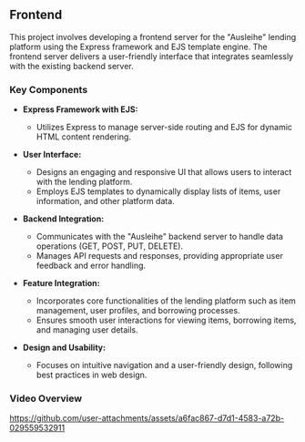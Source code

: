 ## Frontend

This project involves developing a frontend server for the "Ausleihe" lending platform using the Express framework and EJS template engine. The frontend server delivers a user-friendly interface that integrates seamlessly with the existing backend server.

### Key Components

- **Express Framework with EJS:**
  - Utilizes Express to manage server-side routing and EJS for dynamic HTML content rendering.
  
- **User Interface:**
  - Designs an engaging and responsive UI that allows users to interact with the lending platform.
  - Employs EJS templates to dynamically display lists of items, user information, and other platform data.

- **Backend Integration:**
  - Communicates with the "Ausleihe" backend server to handle data operations (GET, POST, PUT, DELETE).
  - Manages API requests and responses, providing appropriate user feedback and error handling.

- **Feature Integration:**
  - Incorporates core functionalities of the lending platform such as item management, user profiles, and borrowing processes.
  - Ensures smooth user interactions for viewing items, borrowing items, and managing user details.

- **Design and Usability:**
  - Focuses on intuitive navigation and a user-friendly design, following best practices in web design.

### Video Overview

https://github.com/user-attachments/assets/a6fac867-d7d1-4583-a72b-029559532911

